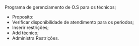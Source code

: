 Programa de gerenciamento de O.S para os técnicos;
- Proposito: 
- Verificar disponibilidade de atendimento para os periodos;
- Inserir restrições;
- Add técnico;
- Administra Restrições.